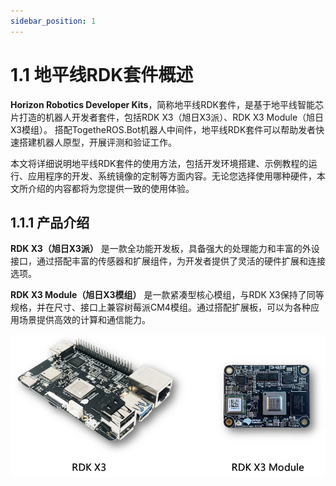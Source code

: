 ```yaml
---
sidebar_position: 1
---
```


# 1.1 地平线RDK套件概述

**Horizon Robotics Developer Kits**，简称地平线RDK套件，是基于地平线智能芯片打造的机器人开发者套件，包括RDK X3（旭日X3派）、RDK X3 Module（旭日X3模组）。
搭配TogetheROS.Bot机器人中间件，地平线RDK套件可以帮助发者快速搭建机器人原型，开展评测和验证工作。

本文将详细说明地平线RDK套件的使用方法，包括开发环境搭建、示例教程的运行、应用程序的开发、系统镜像的定制等方面内容。无论您选择使用哪种硬件，本文所介绍的内容都将为您提供一致的使用体验。

## 1.1.1 产品介绍

**RDK X3（旭日X3派）** 是一款全功能开发板，具备强大的处理能力和丰富的外设接口，通过搭配丰富的传感器和扩展组件，为开发者提供了灵活的硬件扩展和连接选项。

**RDK X3 Module（旭日X3模组）** 是一款紧凑型核心模组，与RDK X3保持了同等规格，并在尺寸、接口上兼容树莓派CM4模组。通过搭配扩展板，可以为各种应用场景提供高效的计算和通信能力。

![image-20230522171439846](./image/rdk_overview/image-20230522171439846.png)
